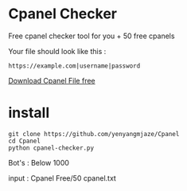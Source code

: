 # Cpanel Checker

 Free cpanel checker tool for you + 50 free cpanels 

Your file should look like this :

`https://example.com|username|password`


<a href="[https://github.com/yenyangmjaze/Cpanel/blob/main/50%20cpanel.txt](https://github.com/yenyangmjaze/Cpanel/blob/main/50%20cpanel.txt)">Download Cpanel File free</a>


# install

```
git clone https://github.com/yenyangmjaze/Cpanel
cd Cpanel
python cpanel-checker.py
```
Bot's : Below 1000 

input : Cpanel Free/50 cpanel.txt
